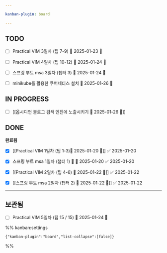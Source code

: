 ```yaml
---

kanban-plugin: board

---
```


## TODO

- [ ] Practical VIM 3일차 (팁 7-9)  📅 2025-01-23 🔽
- [ ] Practical VIM 4일차 (팁 10-12) 📅 2025-01-24 🔽
- [ ] 스프링 부트 msa 3일차 (챕터 3) 📅 2025-01-24 🔽
- [ ] minikube를 활용한 쿠버네티스 설치 📅 2025-01-26 🔺


## IN PROGRESS

- [ ] [[옵시디언 블로그 검색 엔진에 노출시키기 📅 2025-01-26 🔺]]


## DONE

**완료됨**
- [x] [[Practical VIM 1일차 (팁 1-3)📅 2025-01-20 🔽]] ✅ 2025-01-20
- [x] 스프링 부트 msa 1일차 (챕터 1) 🔽 📅 2025-01-20 ✅ 2025-01-20
- [x] [[Practical VIM 2일차 (팁 4-6) 📅 2025-01-22 🔽]] ✅ 2025-01-22
- [x] [[스프링 부트 msa 2일차 (챕터 2) 📅 2025-01-22 🔽]] ✅ 2025-01-22


***

## 보관됨

- [ ] Practical VIM 5일차 (팁 15 / 15) 📅 2025-01-24 🔽

%% kanban:settings
```
{"kanban-plugin":"board","list-collapse":[false]}
```
%%